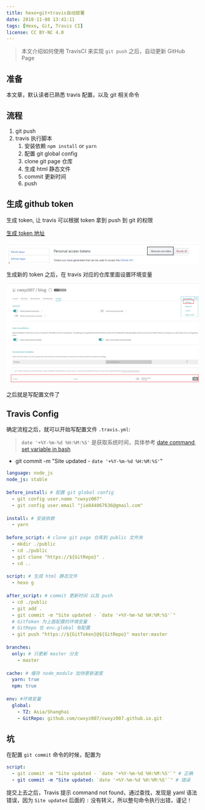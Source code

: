 ```yaml
---
title: hexo+git+travis自动部署
date: 2018-11-08 13:41:11
tags: [Hexo, Git, Travis CI]
license: CC BY-NC 4.0
---
```


> 本文介绍如何使用 TravisCI 来实现 `git push` 之后，自动更新 GitHub Page

## 准备

本文章，默认读者已熟悉 travis 配置，以及 git 相关命令

## 流程

1. git push
2. travis 执行脚本
   1. 安装依赖 `npm install` or `yarn`
   2. 配置 git global config
      <!-- more -->
   3. clone git page 仓库
   4. 生成 html 静态文件
   5. commit 更新时间
   6. push

## 生成 github token

生成 token, 让 travis 可以根据 token 拿到 push 到 git 的权限

[生成 token 地址](https://github.com/settings/tokens)

![gen-new-token](./hexo-git-travis自动部署/gen-new-token.png)

生成新的 token 之后，在 travis 对应的仓库里面设置环境变量

![settings](./hexo-git-travis自动部署/settings.png)

之后就是写配置文件了

## Travis Config

确定流程之后，就可以开始写配置文件 `.travis.yml`:

> `date '+%Y-%m-%d %H:%M:%S'` 是获取系统时间，具体参考 [date command](http://manpages.ubuntu.com/manpages/cosmic/man1/date.1.html), [set variable in bash](https://stackoverflow.com/questions/4651437/how-to-set-a-variable-to-the-output-of-a-command-in-bash)

- git commit -m "Site updated - `date '+%Y-%m-%d %H:%M:%S'`"

```yaml
language: node_js
node_js: stable

before_install: # 配置 git global config
  - git config user.name "cwxyz007"
  - git config user.email "jie844067636@gmail.com"

install: # 安装依赖
  - yarn

before_script: # clone git page 仓库到 public 文件夹
  - mkdir ./public
  - cd ./public
  - git clone "https://${GitRepo}" .
  - cd ..

script: # 生成 html 静态文件
  - hexo g

after_script: # commit 更新时间 以及 push
  - cd ./public
  - git add .
  - git commit -m "Site updated - `date '+%Y-%m-%d %H:%M:%S'`"
  # GitToken 为上面配置的环境变量
  # GitRepo 在 env.global 有配置
  - git push "https://${GitToken}@${GitRepo}" master:master

branches:
  only: # 只更新 master 分支
    - master

cache: # 缓存 node_module 加快更新速度
  yarn: true
  npm: true

env: #环境变量
  global:
    - TZ: Asia/Shanghai
    - GitRepo: github.com/cwxyz007/cwxyz007.github.io.git
```

## 坑

在配置 `git commit` 命令的时候，配置为

```yaml
script:
  - git commit -m "Site updated - `date '+%Y-%m-%d %H:%M:%S'`" # 正确
  - git commit -m "Site updated: `date '+%Y-%m-%d %H:%M:%S'`" # 错误
```

提交上去之后，Travis 提示 command not found，通过查找，发现是 yaml 语法错误，因为 `Site updated` 后面的 `:` 没有转义，所以整句命令执行出错，谨记！
